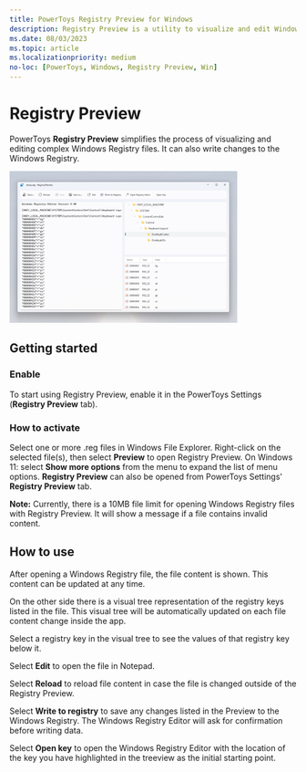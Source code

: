 ```yaml
---
title: PowerToys Registry Preview for Windows
description: Registry Preview is a utility to visualize and edit Windows Registry files.
ms.date: 08/03/2023
ms.topic: article
ms.localizationpriority: medium
no-loc: [PowerToys, Windows, Registry Preview, Win]
---
```


# Registry Preview

PowerToys **Registry Preview** simplifies the process of visualizing and editing complex Windows Registry files. It can also write changes to the Windows Registry.

![Registry Preview screenshot](../images/pt-registrypreview.png)

## Getting started

### Enable

To start using Registry Preview, enable it in the PowerToys Settings (**Registry Preview** tab).

### How to activate

Select one or more .reg files in Windows File Explorer. Right-click on the selected file(s), then select **Preview** to open Registry Preview. On Windows 11: select **Show more options** from the menu to expand the list of menu options. **Registry Preview** can also be opened from PowerToys Settings' **Registry Preview** tab.

**Note:** Currently, there is a 10MB file limit for opening Windows Registry files with Registry Preview. It will show a message if a file contains invalid content.

## How to use

After opening a Windows Registry file, the file content is shown. This content can be updated at any time.

On the other side there is a visual tree representation of the registry keys listed in the file. This visual tree will be automatically updated on each file content change inside the app.

Select a registry key in the visual tree to see the values of that registry key below it.

Select **Edit** to open the file in Notepad.

Select **Reload** to reload file content in case the file is changed outside of the Registry Preview.

Select **Write to registry** to save any changes listed in the Preview to the Windows Registry. The Windows Registry Editor will ask for confirmation before writing data.

Select **Open key** to open the Windows Registry Editor with the location of the key you have highlighted in the treeview as the initial starting point.
